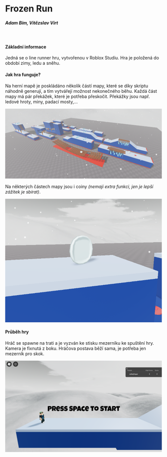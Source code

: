 # Frozen Run
##### Adam Bím, Vítězslav Virt
&nbsp;
#### Základní informace
Jedná se o line runner hru, vytvořenou v Roblox Studiu.
Hra je položená do období zimy, ledu a sněhu.

#### Jak hra funguje?
Na herní mapě je poskládáno několik částí mapy, které se díky skriptu náhodně generují,
a tím vytvářejí možnost nekonečného běhu.
Každá část mapy má pár překážek, které je potřeba přeskočit.
Překážky jsou např. ledové hroty, miny, padací mosty,...

![Map Parts](https://github.com/bimadam/FrozenRun/blob/main/trackParts.png?raw=true)

Na některých částech mapy jsou i coiny _(nemají extra funkci, jen je lepší zážitek je sbírat)_.

![Coin](https://github.com/bimadam/FrozenRun/blob/main/coin.png?raw=true)

#### Průběh hry
Hráč se spawne na trati a je vyzván ke stisku mezerníku ke spuštění hry. Kamera je fixnutá z boku.
Hráčova postava běží sama, je potřeba jen mezerník pro skok.

![Coin](https://github.com/bimadam/FrozenRun/blob/main/startScreen.png?raw=true)
